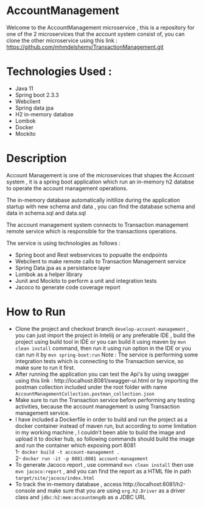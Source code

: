 # AccountManagement 

Welcome to the AccountManagement microservice , this is a repository for one of the 2 microservices that the account system consist of, you can clone the other microservice using this link : https://github.com/mhmdelshemy/TransactionManagement.git

# Technologies Used :
  - Java 11
  - Spring boot 2.3.3
  - Webclient
  - Spring data jpa
  - H2 in-memory databse
  - Lombok
  - Docker
  - Mockito

# Description 

Account Management is one of the microservices that shapes the Account system , it is a spring boot application which run an in-memory h2 databse to operate the account management operations.

The in-memory database automatically initilize during the application startup with new schema and data , you can find the database schema and data in schema.sql and data.sql

The account management system connects to Transaction management remote service which is responsible for the transactions operations.

The service is using technologies as follows :
  - Spring boot and Rest webservices to popualte the endpoints
  - Webclient to make remote calls to Transaction Management service
  - Spring Data jpa as a persistance layer
  - Lombok as a helper library
  - Junit and Mockito to perform a unit and integration tests
  - Jacoco to generate code coverage report

# How to Run
- Clone the project and checkout branch ````develop-account-management```` , you can just import the project in Inteliij or any preferable IDE , build the project using build tool in IDE or you can build it using maven by ````mvn clean install```` command, then run it using run option in the IDE or you can run it by ````mvn spring-boot:run````
Note : The service is performing some integration tests which is connecting to the Transaction service, so make sure to run it first.
- After running the application you can test the Api's by using swagger using this link : http://localhost:8081/swagger-ui.html 
or by importing the postman collection included under the root folder with name  ````AccountManagementCollection.postman_collection.json````
- Make sure to run the Transaction service before performing any testing activities, because the account management is using Transaction management service.
- I have included a Dockerfile in order to build and run the project as a docker container instead of maven run, but according to some limitation in my working machine , I couldn't been able to build the image and upload it to docker hub, so following commands should build the image and run the container which exposing port 8081 <br>
 1- ````docker build -t account-management . ```` <br>
 2- ````docker run -it -p 8081:8081 account-management````
 - To generate Jacoco report , use command ````mvn clean install```` then use ````mvn jacoco:report```` , and you can find the report as a HTML file in path ````target/site/jacoco/index.html````
 - To track the in-memory database , access http://localhost:8081/h2-console and make sure that you are using ````org.h2.Driver```` as a driver class and ````jdbc:h2:mem:accountmngdb```` as a JDBC URL

